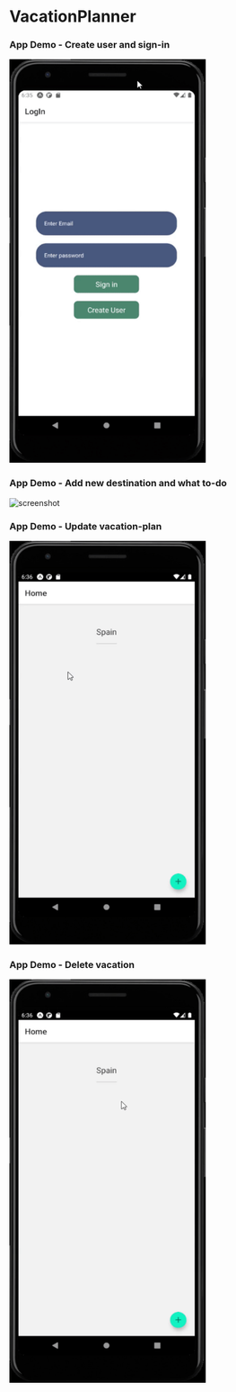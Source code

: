 # VacationPlanner

### App Demo - Create user and sign-in 
<img src="signin.gif" alt="screenshot" width="350"/>


### App Demo - Add new destination and what to-do
<img src="/AppDemoGifcreate.gif" alt="screenshot" width="350"/>

### App Demo - Update vacation-plan
<img src="https://raw.githubusercontent.com/roofloop/VacationPlanner/develop/AppDemoGif/update.gif" alt="screenshot" width="350"/>

### App Demo - Delete vacation
<img src="delete.gif" alt="screenshot" width="350"/>

